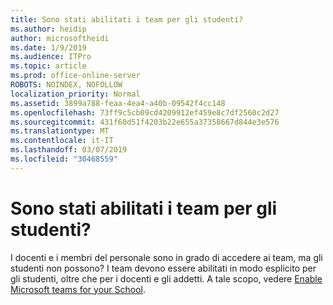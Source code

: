 ```yaml
---
title: Sono stati abilitati i team per gli studenti?
ms.author: heidip
author: microsoftheidi
ms.date: 1/9/2019
ms.audience: ITPro
ms.topic: article
ms.prod: office-online-server
ROBOTS: NOINDEX, NOFOLLOW
localization_priority: Normal
ms.assetid: 3899a788-feaa-4ea4-a40b-09542f4cc148
ms.openlocfilehash: 73ff9c5cb09cd4209912ef459e8c7df2560c2d27
ms.sourcegitcommit: 431f60d51f4203b22e655a37358667d844e3e576
ms.translationtype: MT
ms.contentlocale: it-IT
ms.lasthandoff: 03/07/2019
ms.locfileid: "30468559"
---
```

# <a name="have-you-enabled-teams-for-your-students"></a>Sono stati abilitati i team per gli studenti?


I docenti e i membri del personale sono in grado di accedere ai team, ma gli studenti non possono? I team devono essere abilitati in modo esplicito per gli studenti, oltre che per i docenti e gli addetti. A tale scopo, vedere [Enable Microsoft teams for your School](https://docs.microsoft.com/education/get-started/enable-microsoft-teams).
  


